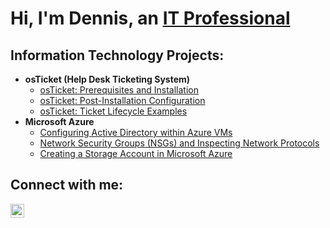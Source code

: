 
<h1>Hi, I'm Dennis, an <a href="https://www.linkedin.com/in/d-batiste-37117574/">IT Professional</a></h1>

<h2>Information Technology Projects:</h2>

- <b>osTicket (Help Desk Ticketing System)</b>
  - [osTicket: Prerequisites and Installation](https://github.com/dennibat/osticket-prerequisites)
  - [osTicket: Post-Installation Configuration](https://github.com/dennibat/post-install-config)
  - [osTicket: Ticket Lifecycle Examples](https://github.com/dennibat/ticket-lifecycle.git)
- <b>Microsoft Azure</b>
  - [Configuring Active Directory within Azure VMs]()
  - [Network Security Groups (NSGs) and Inspecting Network Protocols](https://github.com/dennibat/azure-network-protocols)
  - [Creating a Storage Account in Microsoft Azure](https://github.com/dennibat/azure-storage-account.git)
 


<h2>Connect with me:</h2>

[<img align="left" alt="Josh | LinkedIn" width="22px" src="https://cdn.jsdelivr.net/npm/simple-icons@v3/icons/linkedin.svg" />][linkedin]

[linkedin]: https://www.linkedin.com/in/d-batiste-37117574/
